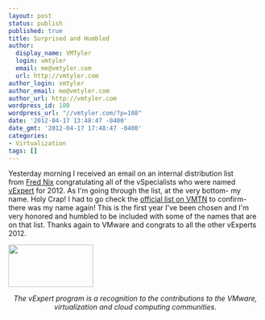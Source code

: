 ```yaml
---
layout: post
status: publish
published: true
title: Surprised and Humbled
author:
  display_name: VMTyler
  login: vmtyler
  email: me@vmtyler.com
  url: http://vmtyler.com
author_login: vmtyler
author_email: me@vmtyler.com
author_url: http://vmtyler.com
wordpress_id: 108
wordpress_url: "//vmtyler.com/?p=108"
date: '2012-04-17 13:48:47 -0400'
date_gmt: '2012-04-17 17:48:47 -0400'
categories:
- Virtualization
tags: []
---
```

<p style="text-align:left;"><span style="text-align:left;">Yesterday morning I received an email on an internal distribution list from </span><a style="text-align:left;" href="http://twitter.com/nixfred" target="_blank">Fred Nix</a><span style="text-align:left;"> congratulating all of the vSpecialists who were named </span><a style="text-align:left;" href="http://communities.vmware.com/vexpert.jspa">vExpert</a><span style="text-align:left;"> for 2012. As I'm going through the list, at the very bottom- my name. Holy Crap! I had to go check the </span><a style="text-align:left;" href="http://blogs.vmware.com/vmtn/2012/04/announcing-vexpert-2012-title-holders.html" target="_blank">official list on VMTN</a><span style="text-align:left;"> to confirm- there was my name again! This is the first year I've been chosen and I'm very honored and humbled to be included with some of the names that are on that list. Thanks again to VMware and congrats to all the other vExperts 2012.</span></p>
<p><a href="http://communities.vmware.com/vexpert.jspa"><img class="aligncenter" title="vmw_q109_lgo_vexpert_metal_hires" src="{{ site.baseurl }}/images/2012/04/vmw_q109_lgo_vexpert_metal_hires.jpg" alt="" width="168" height="84" /></a></p>
<p style="text-align:center;"><em>The vExpert program is a recognition to the contributions to the VMware, virtualization and cloud computing communities.</em></p>

